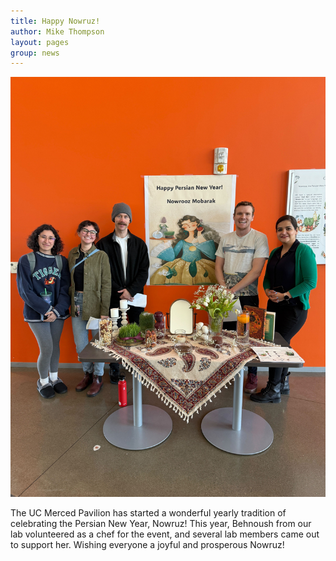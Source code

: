 ```yaml
---
title: Happy Nowruz! 
author: Mike Thompson
layout: pages
group: news
---
```



<span class="image fit"><img src="/images/2025-03-20-Nowruz.jpg" alt="" class="img-responsive"></span>

The UC Merced Pavilion has started a wonderful yearly tradition of celebrating the Persian New Year, Nowruz! This year, Behnoush from our lab volunteered as a chef for the event, and several lab members came out to support her. Wishing everyone a joyful and prosperous Nowruz!
